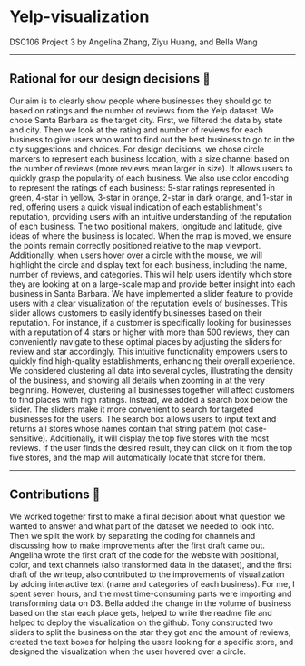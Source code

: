 # Yelp-visualization
DSC106 Project 3 by Angelina Zhang, Ziyu Huang, and Bella Wang

---

## Rational for our design decisions 🥇
  Our aim is to clearly show people where businesses they should go to based on ratings and the number of reviews from the Yelp dataset. We chose Santa Barbara as the target city. First, we filtered the data by state and city. Then we look at the rating and number of reviews for each business to give users who want to find out the best business to go to in the city suggestions and choices. For design decisions, we chose circle markers to represent each business location, with a size channel based on the number of reviews (more reviews mean larger in size). It allows users to quickly grasp the popularity of each business. We also use color encoding to represent the ratings of each business: 5-star ratings represented in green, 4-star in yellow, 3-star in orange, 2-star in dark orange, and 1-star in red, offering users a quick visual indication of each establishment's reputation, providing users with an intuitive understanding of the reputation of each business. The two positional makers, longitude and latitude, give ideas of where the business is located. When the map is moved, we ensure the points remain correctly positioned relative to the map viewport. Additionally, when users hover over a circle with the mouse, we will highlight the circle and display text for each business, including the name, number of reviews, and categories. This will help users identify which store they are looking at on a large-scale map and provide better insight into each business in Santa Barbara. We have implemented a slider feature to provide users with a clear visualization of the reputation levels of businesses. This slider allows customers to easily identify businesses based on their reputation. For instance, if a customer is specifically looking for businesses with a reputation of 4 stars or higher with more than 500 reviews, they can conveniently navigate to these optimal places by adjusting the sliders for review and star accordingly. This intuitive functionality empowers users to quickly find high-quality establishments, enhancing their overall experience. We considered clustering all data into several cycles, illustrating the density of the business, and showing all details when zooming in at the very beginning. However, clustering all businesses together will affect customers to find places with high ratings. Instead, we added a search box below the slider. The sliders make it more convenient to search for targeted businesses for the users. The search box allows users to input text and returns all stores whose names contain that string pattern (not case-sensitive). Additionally, it will display the top five stores with the most reviews. If the user finds the desired result, they can click on it from the top five stores, and the map will automatically locate that store for them. 

---

## Contributions 👏
  We worked together first to make a final decision about what question we wanted to answer and what part of the dataset we needed to look into. Then we split the work by separating the coding for channels and discussing how to make improvements after the first draft came out. Angelina wrote the first draft of the code for the website with positional, color, and text channels (also transformed data in the dataset), and the first draft of the writeup, also contributed to the improvements of visualization by adding interactive text (name and categories of each business). For me, I spent seven hours, and the most time-consuming parts were importing and transforming data on D3. Bella added the change in the volume of  business based on the star each place gets, helped to write the readme file and helped to deploy the visualization on the github. Tony constructed two sliders to split the business on the star they got and the amount of reviews, created the text boxes for helping the users looking for a specific store, and designed the visualization when the user hovered over a circle. 
